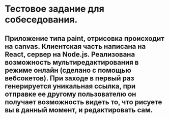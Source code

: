 # Тестовое задание для собеседования. 
## Приложение типа paint, отрисовка происходит на canvas. Клиентская часть написана на React, сервер на Node.js. Реализована возможность мультиредактирования в режиме онлайн (сделано с помощью вебсокетов). При заходе в первый раз генерируется уникальная ссылка, при отправке ее другому пользователю он получает возможность видеть то, что рисуете вы в данный момент, и редактировать сам.
